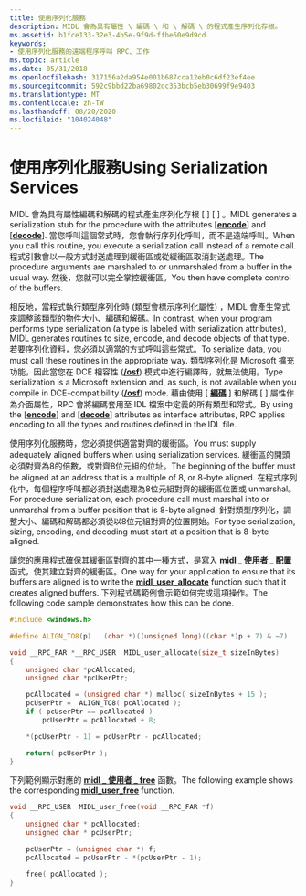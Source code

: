 ```yaml
---
title: 使用序列化服務
description: MIDL 會為具有屬性 \ 編碼 \ 和 \ 解碼 \ 的程式產生序列化存根。
ms.assetid: b1fce133-32e3-4b5e-9f9d-ffbe60e9d9cd
keywords:
- 使用序列化服務的遠端程序呼叫 RPC、工作
ms.topic: article
ms.date: 05/31/2018
ms.openlocfilehash: 317156a2da954e001b687cca12eb0c6df23ef4ee
ms.sourcegitcommit: 592c9bbd22ba69802dc353bcb5eb30699f9e9403
ms.translationtype: MT
ms.contentlocale: zh-TW
ms.lasthandoff: 08/20/2020
ms.locfileid: "104024048"
---
```

# <a name="using-serialization-services"></a><span data-ttu-id="6a111-104">使用序列化服務</span><span class="sxs-lookup"><span data-stu-id="6a111-104">Using Serialization Services</span></span>

<span data-ttu-id="6a111-105">MIDL 會為具有屬性編碼和解碼的程式產生序列化存根 \[ [](/windows/desktop/Midl/encode) \] \[ [](/windows/desktop/Midl/decode) \] 。</span><span class="sxs-lookup"><span data-stu-id="6a111-105">MIDL generates a serialization stub for the procedure with the attributes \[[**encode**](/windows/desktop/Midl/encode)\] and \[[**decode**](/windows/desktop/Midl/decode)\].</span></span> <span data-ttu-id="6a111-106">當您呼叫這個常式時，您會執行序列化呼叫，而不是遠端呼叫。</span><span class="sxs-lookup"><span data-stu-id="6a111-106">When you call this routine, you execute a serialization call instead of a remote call.</span></span> <span data-ttu-id="6a111-107">程式引數會以一般方式封送處理到緩衝區或從緩衝區取消封送處理。</span><span class="sxs-lookup"><span data-stu-id="6a111-107">The procedure arguments are marshaled to or unmarshaled from a buffer in the usual way.</span></span> <span data-ttu-id="6a111-108">然後，您就可以完全掌控緩衝區。</span><span class="sxs-lookup"><span data-stu-id="6a111-108">You then have complete control of the buffers.</span></span>

<span data-ttu-id="6a111-109">相反地，當程式執行類型序列化時 (類型會標示序列化屬性) ，MIDL 會產生常式來調整該類型的物件大小、編碼和解碼。</span><span class="sxs-lookup"><span data-stu-id="6a111-109">In contrast, when your program performs type serialization (a type is labeled with serialization attributes), MIDL generates routines to size, encode, and decode objects of that type.</span></span> <span data-ttu-id="6a111-110">若要序列化資料，您必須以適當的方式呼叫這些常式。</span><span class="sxs-lookup"><span data-stu-id="6a111-110">To serialize data, you must call these routines in the appropriate way.</span></span> <span data-ttu-id="6a111-111">類型序列化是 Microsoft 擴充功能，因此當您在 DCE 相容性 ([**/osf**](/windows/desktop/Midl/-osf)) 模式中進行編譯時，就無法使用。</span><span class="sxs-lookup"><span data-stu-id="6a111-111">Type serialization is a Microsoft extension and, as such, is not available when you compile in DCE-compatibility ([**/osf**](/windows/desktop/Midl/-osf)) mode.</span></span> <span data-ttu-id="6a111-112">藉由使用 \[ [**編碼**](/windows/desktop/Midl/encode) \] 和解碼 \[ [](/windows/desktop/Midl/decode) \] 屬性作為介面屬性，RPC 會將編碼套用至 IDL 檔案中定義的所有類型和常式。</span><span class="sxs-lookup"><span data-stu-id="6a111-112">By using the \[[**encode**](/windows/desktop/Midl/encode)\] and \[[**decode**](/windows/desktop/Midl/decode)\] attributes as interface attributes, RPC applies encoding to all the types and routines defined in the IDL file.</span></span>

<span data-ttu-id="6a111-113">使用序列化服務時，您必須提供適當對齊的緩衝區。</span><span class="sxs-lookup"><span data-stu-id="6a111-113">You must supply adequately aligned buffers when using serialization services.</span></span> <span data-ttu-id="6a111-114">緩衝區的開頭必須對齊為8的倍數，或對齊8位元組的位址。</span><span class="sxs-lookup"><span data-stu-id="6a111-114">The beginning of the buffer must be aligned at an address that is a multiple of 8, or 8-byte aligned.</span></span> <span data-ttu-id="6a111-115">在程式序列化中，每個程序呼叫都必須封送處理為8位元組對齊的緩衝區位置或 unmarshal。</span><span class="sxs-lookup"><span data-stu-id="6a111-115">For procedure serialization, each procedure call must marshal into or unmarshal from a buffer position that is 8-byte aligned.</span></span> <span data-ttu-id="6a111-116">針對類型序列化，調整大小、編碼和解碼都必須從以8位元組對齊的位置開始。</span><span class="sxs-lookup"><span data-stu-id="6a111-116">For type serialization, sizing, encoding, and decoding must start at a position that is 8-byte aligned.</span></span>

<span data-ttu-id="6a111-117">讓您的應用程式確保其緩衝區對齊的其中一種方式，是寫入 [**midl \_ 使用者 \_ 配置**](/windows/desktop/Midl/midl-user-allocate-1) 函式，使其建立對齊的緩衝區。</span><span class="sxs-lookup"><span data-stu-id="6a111-117">One way for your application to ensure that its buffers are aligned is to write the [**midl\_user\_allocate**](/windows/desktop/Midl/midl-user-allocate-1) function such that it creates aligned buffers.</span></span> <span data-ttu-id="6a111-118">下列程式碼範例會示範如何完成這項操作。</span><span class="sxs-lookup"><span data-stu-id="6a111-118">The following code sample demonstrates how this can be done.</span></span>


```C++
#include <windows.h>

#define ALIGN_TO8(p)   (char *)((unsigned long)((char *)p + 7) & ~7)

void __RPC_FAR *__RPC_USER  MIDL_user_allocate(size_t sizeInBytes)
{
    unsigned char *pcAllocated;
    unsigned char *pcUserPtr;

    pcAllocated = (unsigned char *) malloc( sizeInBytes + 15 );
    pcUserPtr =  ALIGN_TO8( pcAllocated );
    if ( pcUserPtr == pcAllocated )
        pcUserPtr = pcAllocated + 8;

    *(pcUserPtr - 1) = pcUserPtr - pcAllocated;

    return( pcUserPtr );
}
```



<span data-ttu-id="6a111-119">下列範例顯示對應的 [**midl \_ 使用者 \_ free**](/windows/desktop/Midl/midl-user-free-1) 函數。</span><span class="sxs-lookup"><span data-stu-id="6a111-119">The following example shows the corresponding [**midl\_user\_free**](/windows/desktop/Midl/midl-user-free-1) function.</span></span>


```C++
void __RPC_USER  MIDL_user_free(void __RPC_FAR *f)
{
    unsigned char * pcAllocated;
    unsigned char * pcUserPtr;

    pcUserPtr = (unsigned char *) f;
    pcAllocated = pcUserPtr - *(pcUserPtr - 1);

    free( pcAllocated );
}
```



 

 